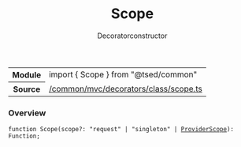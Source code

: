 
<header class="symbol-info-header"><h1 id="scope">Scope</h1><label class="symbol-info-type-label decorator">Decorator</label><label class="api-type-label constructor" title="constructor">constructor</label></header>
<!-- summary -->
<section class="symbol-info"><table class="is-full-width"><tbody><tr><th>Module</th><td><div class="lang-typescript"><span class="token keyword">import</span> { Scope }&nbsp;<span class="token keyword">from</span>&nbsp;<span class="token string">"@tsed/common"</span></div></td></tr><tr><th>Source</th><td><a href="https://github.com/Romakita/ts-express-decorators/blob/v4.26.2/src//common/mvc/decorators/class/scope.ts#L0-L0">/common/mvc/decorators/class/scope.ts</a></td></tr></tbody></table></section>
<!-- overview -->


### Overview


<pre><code class="typescript-lang ">function <span class="token function">Scope</span><span class="token punctuation">(</span>scope?<span class="token punctuation">:</span> "request" | "singleton" | <a href="#api/common/di/providerscope"><span class="token">ProviderScope</span></a><span class="token punctuation">)</span><span class="token punctuation">:</span> Function<span class="token punctuation">;</span></code></pre>


<!-- Parameters -->

<!-- Description -->

<!-- Members -->

